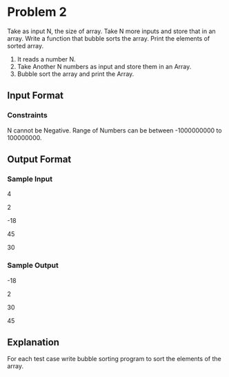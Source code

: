 # Problem 2

Take as input N, the size of array. Take N more inputs and store that in an array. Write a function that bubble sorts the array. Print the elements of sorted array.

1. It reads a number N.
2. Take Another N numbers as input and store them in an Array.
3. Bubble sort the array and print the Array.

## Input Format

### Constraints

N cannot be Negative. Range of Numbers can be between -1000000000 to 100000000.

## Output Format

### Sample Input

4

2

-18

45

30

### Sample Output

-18

2

30

45

## Explanation

For each test case write bubble sorting program to sort the elements of the array.
